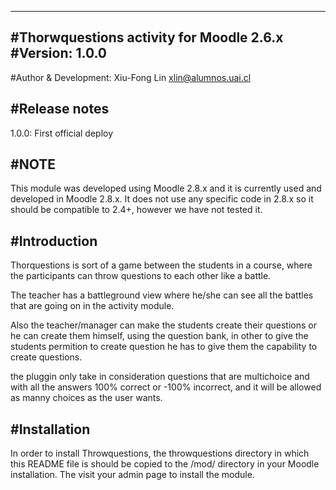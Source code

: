 ------------------------------------------
#Thorwquestions activity for Moodle 2.6.x
#Version: 1.0.0
------------------------------------------

#Author & Development: Xiu-Fong Lin <xlin@alumnos.uai.cl>

#Release notes
-------------

1.0.0: First official deploy

#NOTE
----

This module was developed using Moodle 2.8.x and it is currently used and
developed in Moodle 2.8.x. It does not use any specific code in 2.8.x so
it should be compatible to 2.4+, however we have not tested it.

#Introduction
------------

Thorquestions is sort of a game between the students in a course, where the participants
can throw questions to each other like a battle.

The teacher has a battleground view where he/she can see all the battles that are going on in
the activity module.

Also the teacher/manager can make the students create their questions or he can create them himself,
using the question bank, in other to give the students permition to create question he has to give them
the capability to create questions.

the pluggin only take in consideration questions that are multichoice and with all the answers 100% correct
or -100% incorrect, and it will be allowed as manny choices as the user wants.

#Installation
------------

In order to install Throwquestions, the throwquestions directory in which this
README file is should be copied to the /mod/ directory in your Moodle
installation. The visit your admin page to install the module.